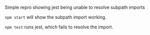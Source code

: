 Simple repro showing jest being unable to resolve subpath imports

`npm start` will show the subpath import working.

`npm test` runs jest, which fails to resolve the import.
